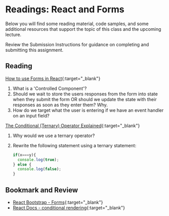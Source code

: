 # Readings: React and Forms

Below you will find some reading material, code samples, and some additional resources that support the topic of this class and the upcoming lecture.

Review the Submission Instructions for guidance on completing and submitting this assignment.

## Reading

[How to use Forms in React](https://www.robinwieruch.de/react-form/){:target="_blank"}

  1. What is a 'Controlled Component'?
  1. Should we wait to store the users responses from the form into state when they submit the form OR should we update the state with their responses as soon as they enter them? Why.
  1. How do we target what the user is entering if we have an event handler on an input field?

[The Conditional (Ternary) Operator Explained](https://codeburst.io/javascript-the-conditional-ternary-operator-explained-cac7218beeff){:target="_blank"}

  1. Why would we use a ternary operator?
  1. Rewrite the following statement using a ternary statement:

     ```javascript
     if(x===y){
       console.log(true);
     } else {
       console.log(false);
     }
     ```

## Bookmark and Review

- [React Bootstrap - Forms](https://react-bootstrap.github.io/docs/forms/overview){:target="_blank"}
- [React Docs - conditional rendering](https://react.dev/learn/conditional-rendering){:target="_blank"}
